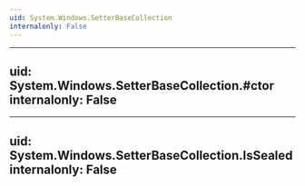```yaml
---
uid: System.Windows.SetterBaseCollection
internalonly: False
---
```


---
uid: System.Windows.SetterBaseCollection.#ctor
internalonly: False
---

---
uid: System.Windows.SetterBaseCollection.IsSealed
internalonly: False
---
